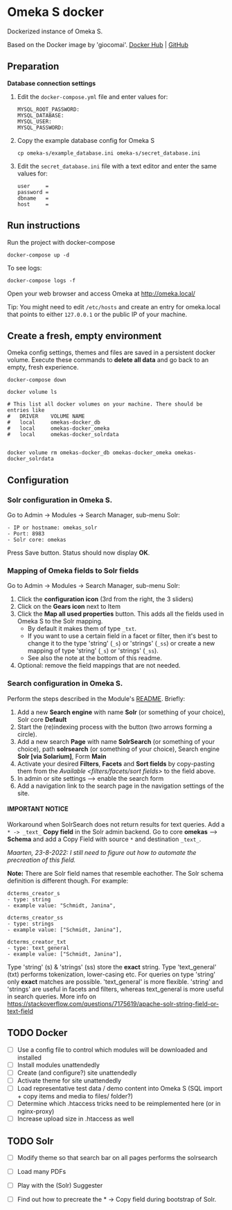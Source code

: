# Omeka S docker
Dockerized instance of Omeka S.

Based on the Docker image by 'giocomai'. [Docker Hub](https://hub.docker.com/r/giocomai/omeka-s-docker) | [GitHub](https://github.com/giocomai/omeka-s-docker)


## Preparation

**Database connection settings**

1. Edit the `docker-compose.yml` file and enter values for:
    ```
    MYSQL_ROOT_PASSWORD:
    MYSQL_DATABASE: 
    MYSQL_USER:
    MYSQL_PASSWORD:
    ```

1. Copy the example database config for Omeka S
    ```
    cp omeka-s/example_database.ini omeka-s/secret_database.ini
    ```

1. Edit the `secret_database.ini` file with a text editor and enter the same values for:
    ```
    user     = 
    password = 
    dbname   = 
    host     = 
    ```


## Run instructions
Run the project with docker-compose
```
docker-compose up -d
```

To see logs:
```
docker-compose logs -f
```

Open your web browser and access Omeka at http://omeka.local/ 

Tip: You might need to edit `/etc/hosts` and create an entry for omeka.local that points to either `127.0.0.1` or the public IP of your machine.


## Create a fresh, empty environment
Omeka config settings, themes and files are saved in a persistent docker volume. Execute these commands to **delete all data** and go back to an empty, fresh experience.
```
docker-compose down

docker volume ls

# This list all docker volumes on your machine. There should be entries like 
#   DRIVER    VOLUME NAME
#   local     omekas-docker_db
#   local     omekas-docker_omeka
#   local     omekas-docker_solrdata


docker volume rm omekas-docker_db omekas-docker_omeka omekas-docker_solrdata
```


## Configuration
### Solr configuration in Omeka S. 
Go to Admin -> Modules -> Search Manager, sub-menu Solr:
```
- IP or hostname: omekas_solr
- Port: 8983
- Solr core: omekas
```
Press Save button. Status should now display **OK**.

### Mapping of Omeka fields to Solr fields
Go to Admin -> Modules -> Search Manager, sub-menu Solr:
1. Click the **configuration icon** (3rd from the right, the 3 sliders)
2. Click on the **Gears icon** next to Item
3. Click the **Map all used properties** button. This adds all the fields used in Omeka S to the Solr mapping. 
    - By default it makes them of type `_txt`. 
    - If you want to use a certain field in a facet or filter, then it's best to change it to the type 'string' (`_s`) or 'strings' (`_ss`) or create a new mapping of type 'string' (`_s`)  or 'strings' (`_ss`).
    - See also the note at the bottom of this readme.
4. Optional: remove the field mappings that are not needed. 

### Search configuration in Omeka S.
Perform the steps described in the Module's [README](https://github.com/Daniel-KM/Omeka-S-module-SearchSolr#quick-start). Briefly:
1. Add a new **Search engine** with name **Solr** (or something of your choice), Solr core **Default**
2. Start the (re)indexing process with the button (two arrows forming a circle).
3. Add a new search **Page** with name **SolrSearch** (or something of your choice), path **solrsearch** (or something of your choice), Search engine **Solr [via Solarium]**, Form **Main**
4. Activate your desired **Filters**, **Facets** and **Sort fields** by copy-pasting them from the *Available <filters/facets/sort fields>* to the field above.
5. In admin or site settings --> enable the search form
6. Add a navigation link to the search page in the navigation settings of the site.

#### IMPORTANT NOTICE
Workaround when SolrSearch does not return results for text queries. Add a `* -> _text_` **Copy field** in the Solr admin backend. Go to core **omekas** --> **Schema** and add a Copy Field with source `*` and destination `_text_`. 

_Maarten, 23-8-2022: I still need to figure out how to automate the precreation of this field._




**Note:** There are Solr field names that resemble eachother. The Solr schema definition is different though. For example:
```
dcterms_creator_s
- type: string
- example value: "Schmidt, Janina",

dcterms_creator_ss
- type: strings
- example value: ["Schmidt, Janina"],

dcterms_creator_txt
- type: text_general
- example value: ["Schmidt, Janina"],
```
Type 'string' (s) & 'strings' (ss) store the **exact** string. Type 'text_general' (txt) performs tokenization, lower-casing etc.
For queries on type 'string' only **exact** matches are possible. 'text_general' is more flexible.
'string' and 'strings' are useful in facets and filters, whereas text_general is more useful in search queries.
More info on https://stackoverflow.com/questions/7175619/apache-solr-string-field-or-text-field




## TODO Docker
- [ ] Use a config file to control which modules will be downloaded and installed
- [ ] Install modules unattendedly
- [ ] Create (and configure?) site unattendedly
- [ ] Activate theme for site unattendedly
- [ ] Load representative test data / demo content into Omeka S (SQL import + copy items and media to files/ folder?)
- [ ] Determine which .htaccess tricks need to be reimplemented here (or in nginx-proxy)
- [ ] Increase upload size in .htaccess as well

## TODO Solr
- [ ] Modify theme so that search bar on all pages performs the solrsearch
- [ ] Load many PDFs
- [ ] Play with the (Solr) Suggester
- [ ] Find out how to precreate the * -> Copy field during bootstrap of Solr.

